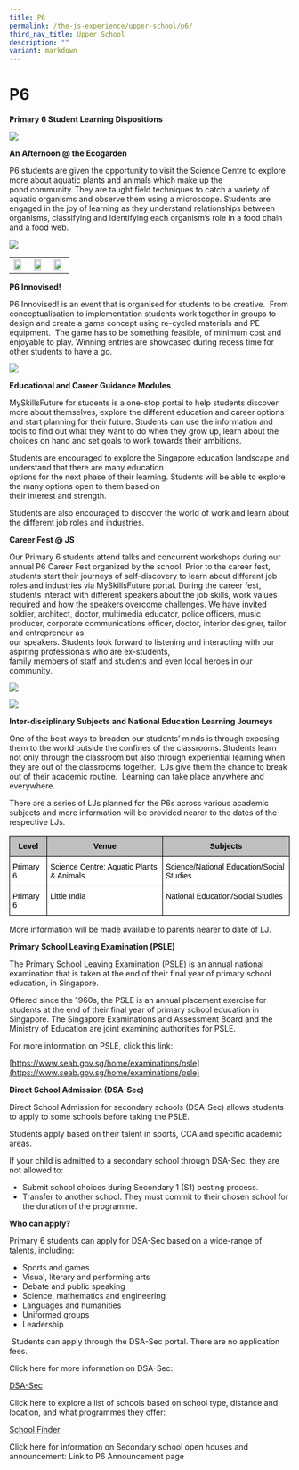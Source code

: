 ```yaml
---
title: P6
permalink: /the-js-experience/upper-school/p6/
third_nav_title: Upper School
description: ""
variant: markdown
---
```

# **P6**

**Primary 6 Student Learning Dispositions**

![](/images/13.png)

**An Afternoon @ the Ecogarden**

P6 students are given the opportunity to visit the Science Centre to explore more about aquatic plants and animals&nbsp;which make up the  
pond community. They are taught field techniques to catch a variety of aquatic organisms and observe them using  a microscope.&nbsp;Students&nbsp;are engaged in the joy of learning&nbsp;as they understand relationships&nbsp;between organisms,&nbsp;classifying&nbsp;and  identifying each organism’s role&nbsp;in a food chain and a food web.

![](/images/14.jpg)

|  |  |  |
|---|---|---|
| <img src="/images/p61.png" style="width:80%"> | <img src="/images/p62.png" style="width:80%"> | <img src="/images/p63.png" style="width:80%"> |


**P6 Innovised!**  

P6 Innovised! is an event that is organised for students to be creative.&nbsp; From conceptualisation to implementation students work together in groups to design and create a&nbsp;game concept using re-cycled materials and PE equipment.&nbsp; The game has to be something feasible, of minimum cost and enjoyable to play. Winning entries are showcased during recess time for other students to have a go.

![](/images/18.jpg)

**Educational and Career Guidance Modules**

MySkillsFuture for students is a one-stop portal to help students discover more about themselves, explore the  different education and career options and start planning for their future. Students can use the information and tools to find out what they want to do when they grow up, learn about the choices on hand and set goals to work towards their ambitions.

Students are encouraged to explore the Singapore education landscape and understand that there are many education  
options for the next phase of their learning. Students will be able to explore the many options open to them based on  
their interest and strength.

Students are also encouraged to discover the world of work and learn about the different job roles and industries.

**Career Fest @ JS**

Our Primary 6 students attend talks and concurrent workshops during our annual P6 Career Fest organized by the school. Prior to the career fest, students start their journeys of self-discovery to learn about different job roles and industries via MySkillsFuture portal. During the career fest, students interact with different speakers about the job skills, work values required and how the speakers overcome challenges. We have invited soldier, architect, doctor, multimedia educator, police officers, music producer, corporate communications officer, doctor, interior designer, tailor and entrepreneur as  
our speakers. Students look forward to listening and interacting with our aspiring professionals who are ex-students,  
family members of staff and students and even local heroes in our community.

![](/images/19.jpg)

![](/images/20.jpg)

**Inter-disciplinary Subjects and National Education Learning Journeys**

One of the best ways to broaden our students’ minds is through exposing them to the world outside the confines of the classrooms. Students&nbsp;learn not only through the classroom but also through experiential learning when they are out of the classrooms together.&nbsp; LJs give them the chance to break out of their academic routine.&nbsp;&nbsp;Learning can take place anywhere and everywhere.

There are a series of LJs planned for the P6s across various academic subjects and more information will be provided nearer to the dates of the respective LJs.



<table style="border-collapse:collapse;border-spacing:0" class="tg"><thead><tr><th style="background-color:#BFBFBF;border-color:#000000;border-style:solid;border-width:1px;color:#000000;font-family:Arial, sans-serif;font-size:14px;font-weight:bold;overflow:hidden;padding:10px 5px;text-align:center;vertical-align:top;word-break:normal">Level</th><th style="background-color:#BFBFBF;border-color:#000000;border-style:solid;border-width:1px;color:#000000;font-family:Arial, sans-serif;font-size:14px;font-weight:bold;overflow:hidden;padding:10px 5px;text-align:center;vertical-align:top;word-break:normal">Venue</th><th style="background-color:#BFBFBF;border-color:#000000;border-style:solid;border-width:1px;color:#000000;font-family:Arial, sans-serif;font-size:14px;font-weight:bold;overflow:hidden;padding:10px 5px;text-align:center;vertical-align:top;word-break:normal">Subjects</th></tr></thead><tbody><tr><td style="background-color:#FFF;border-color:#000000;border-style:solid;border-width:1px;color:#000000;font-family:Arial, sans-serif;font-size:14px;overflow:hidden;padding:10px 5px;text-align:left;vertical-align:top;word-break:normal">Primary 6</td><td style="background-color:#FFF;border-color:#000000;border-style:solid;border-width:1px;color:#000000;font-family:Arial, sans-serif;font-size:14px;overflow:hidden;padding:10px 5px;text-align:left;vertical-align:top;word-break:normal">Science Centre: Aquatic Plants &amp; Animals</td><td style="background-color:#FFF;border-color:#000000;border-style:solid;border-width:1px;color:#000000;font-family:Arial, sans-serif;font-size:14px;overflow:hidden;padding:10px 5px;text-align:left;vertical-align:top;word-break:normal">Science/National Education/Social Studies</td></tr><tr><td style="background-color:#FFF;border-color:#000000;border-style:solid;border-width:1px;color:#000000;font-family:Arial, sans-serif;font-size:14px;overflow:hidden;padding:10px 5px;text-align:left;vertical-align:top;word-break:normal">Primary 6</td><td style="background-color:#FFF;border-color:#000000;border-style:solid;border-width:1px;color:#000000;font-family:Arial, sans-serif;font-size:14px;overflow:hidden;padding:10px 5px;text-align:left;vertical-align:top;word-break:normal">Little India</td><td style="background-color:#FFF;border-color:#000000;border-style:solid;border-width:1px;color:#000000;font-family:Arial, sans-serif;font-size:14px;overflow:hidden;padding:10px 5px;text-align:left;vertical-align:top;word-break:normal">National Education/Social Studies</td></tr></tbody></table>
More information will be made available to parents nearer to date of LJ.


**Primary School Leaving Examination (PSLE)**

The Primary School Leaving Examination (PSLE) is an annual national examination that is taken at the end of their final year of primary school education, in Singapore.

Offered since the 1960s, the PSLE is an annual placement exercise for students at the end of their final year of primary school education in Singapore. The Singapore Examinations and Assessment Board and the Ministry of Education are joint examining authorities for PSLE.

For more information on PSLE, click this link:&nbsp;

[https://www.seab.gov.sg/home/examinations/psle](https://www.seab.gov.sg/home/examinations/psle)  

**Direct School Admission (DSA-Sec)**

Direct School Admission for secondary schools (DSA-Sec) allows students to apply to some schools before taking the PSLE.

Students apply based on their talent in sports, CCA and specific academic areas.

If your child is admitted to a secondary school through DSA-Sec, they are not allowed to:

* Submit school choices during Secondary 1 (S1) posting process.
* Transfer to another school. They must commit to their chosen school for the duration of the programme.

**Who can apply?**

Primary 6 students can apply for DSA-Sec based on a wide-range of talents, including:

* Sports and games
* Visual, literary and performing arts
* Debate and public speaking
* Science, mathematics and engineering
* Languages and humanities
* Uniformed groups
* Leadership

&nbsp;Students can apply through the DSA-Sec portal. There are no application fees.

Click here for more information on DSA-Sec:

[](https://www.moe.gov.sg/secondary/dsa)

[](https://beta.moe.gov.sg/secondary/dsa/)

[](https://www.moe.gov.sg/secondary/dsa)[DSA-Sec](https://www.moe.gov.sg/secondary/dsa)  

Click here to&nbsp;explore a list of schools based on school type, distance and location, and what programmes they offer:

[](https://www.moe.gov.sg/schoolfinder)

[](https://beta.moe.gov.sg/schoolfinder/?journey=Secondary%20school&amp;q=*&amp;fq=school_journey_s%3A%22Secondary%20school%22&amp;fq=admission_types_dsa_b%3A%20true&amp;fl=id,school_name_t,slug_s,school_active_b,address_t,postal_code_s,affiliation_note_t,merger_school_notes_t,relocated_school_note_t&amp;sort=school_name_s%20asc)

[School Finder](https://www.moe.gov.sg/schoolfinder)

Click here for information on Secondary school open houses and announcement: Link to P6 Announcement page